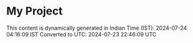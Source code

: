 # My Project

This content is dynamically generated in Indian Time (IST): 2024-07-24 04:16:09 IST
Converted to UTC: 2024-07-23 22:46:09 UTC

